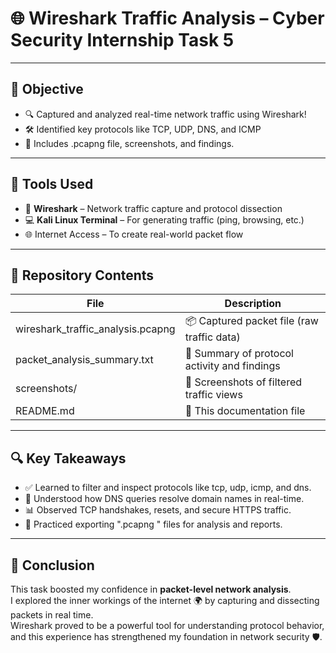 # 🌐 Wireshark Traffic Analysis – Cyber Security Internship Task 5

---

## 🎯 Objective
- 🔍 Captured and analyzed real-time network traffic using Wireshark!
- 🛠️ Identified key protocols like TCP, UDP, DNS, and ICMP
- 📁 Includes .pcapng file, screenshots, and findings.

---

## 🧰 Tools Used
- 🧪 **Wireshark** – Network traffic capture and protocol dissection
- 💻 **Kali Linux Terminal** – For generating traffic (ping, browsing, etc.)
- 🌐 Internet Access – To create real-world packet flow

---

## 📂 Repository Contents
| File | Description |
|------|-------------|
| wireshark_traffic_analysis.pcapng | 📦 Captured packet file (raw traffic data) |
| packet_analysis_summary.txt       | 📝 Summary of protocol activity and findings |
| screenshots/                      | 📸 Screenshots of filtered traffic views |
| README.md                        | 📘 This documentation file |

---

## 🔍 Key Takeaways
- ✅ Learned to filter and inspect protocols like  tcp, udp, icmp, and dns.
- 📖 Understood how DNS queries resolve domain names in real-time.
- 📊 Observed TCP handshakes, resets, and secure HTTPS traffic.
- 🔄 Practiced exporting ".pcapng " files for analysis and reports.

---

## 🧠 Conclusion
This task boosted my confidence in **packet-level network analysis**.  
I explored the inner workings of the internet 🌍 by capturing and dissecting packets in real time.  
Wireshark proved to be a powerful tool for understanding protocol behavior, and this experience has strengthened my foundation in network security 🛡️.

